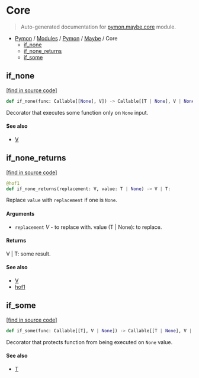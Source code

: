 # Core

> Auto-generated documentation for [pymon.maybe.core](https://github.com/katunilya/pymon/blob/main/pymon/maybe/core.py) module.

- [Pymon](../../README.md#pymon-index) / [Modules](../../MODULES.md#pymon-modules) / [Pymon](../index.md#pymon) / [Maybe](index.md#maybe) / Core
    - [if_none](#if_none)
    - [if_none_returns](#if_none_returns)
    - [if_some](#if_some)

## if_none

[[find in source code]](https://github.com/katunilya/pymon/blob/main/pymon/maybe/core.py#L24)

```python
def if_none(func: Callable[[None], V]) -> Callable[[T | None], V | None]:
```

Decorator that executes some function only on `None` input.

#### See also

- [V](#v)

## if_none_returns

[[find in source code]](https://github.com/katunilya/pymon/blob/main/pymon/maybe/core.py#L38)

```python
@hof1
def if_none_returns(replacement: V, value: T | None) -> V | T:
```

Replace `value` with `replacement` if one is `None`.

#### Arguments

- `replacement` *V* - to replace with.
value (T | None): to replace.

#### Returns

V | T: some result.

#### See also

- [V](#v)
- [hof1](../core.md#hof1)

## if_some

[[find in source code]](https://github.com/katunilya/pymon/blob/main/pymon/maybe/core.py#L10)

```python
def if_some(func: Callable[[T], V | None]) -> Callable[[T | None], V | None]:
```

Decorator that protects function from being executed on `None` value.

#### See also

- [T](#t)
